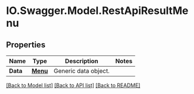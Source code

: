 # IO.Swagger.Model.RestApiResultMenu
## Properties

Name | Type | Description | Notes
------------ | ------------- | ------------- | -------------
**Data** | [**Menu**](Menu.md) | Generic data object. | 

[[Back to Model list]](../README.md#documentation-for-models) [[Back to API list]](../README.md#documentation-for-api-endpoints) [[Back to README]](../README.md)

